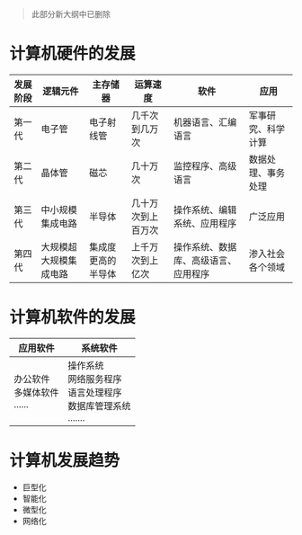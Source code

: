 > 此部分新大纲中已删除

# 计算机硬件的发展

| 发展阶段 | 逻辑元件               | 主存储器           | 运算速度           | 软件                                 | 应用               |
| -------- | ---------------------- | ------------------ | ------------------ | ------------------------------------ | ------------------ |
| 第一代   | 电子管                 | 电子射线管         | 几千次到几万次     | 机器语言、汇编语言                   | 军事研究、科学计算 |
| 第二代   | 晶体管                 | 磁芯               | 几十万次           | 监控程序、高级语言                   | 数据处理、事务处理 |
| 第三代   | 中小规模集成电路       | 半导体             | 几十万次到上百万次 | 操作系统、编辑系统、应用程序         | 广泛应用           |
| 第四代   | 大规模超大规模集成电路 | 集成度更高的半导体 | 上千万次到上亿次   | 操作系统、数据库、高级语言、应用程序 | 渗入社会各个领域   |

# 计算机软件的发展

| 应用软件                             | 系统软件                                                     |
| ------------------------------------ | ------------------------------------------------------------ |
| 办公软件<br />多媒体软件<br />...... | 操作系统<br />网络服务程序<br />语言处理程序<br />数据库管理系统<br />....... |

# 计算机发展趋势

- 巨型化
- 智能化
- 微型化
- 网络化

